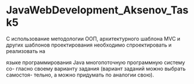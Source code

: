 # JavaWebDevelopment_Aksenov_Task5

C использование методологии ООП, архитектурного шаблона MVC и других
шаблонов проектирования необходимо спроектировать и реализовать на

языке программирования Java многопоточную программную систему со-
гласно своему варианту задания (вариант заданий можно выбрать самостоя-
тельно, а можно придумать по аналогии свою).
